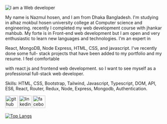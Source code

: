 ![I am a Web developer](https://i.ibb.co/2SXtfyN/Igit.jpg)

My name is
Nazmul hosen, and I am from Dhaka Bangladesh. I'm studying in alhaz mokbul hosen
university college at Computer science and engineering. recently I completed my web
development course with jhankar mahbub. My forte is in Front-end web development but
I am open and very enthusiastic to learn new languages and technologies. I'm an expert in

React, MongoDB, Node Express, HTML, CSS, and javascript. I've recently done some full-
stack projects that have been added to my portfolio and my resume. I feel comfortable

with react js and frontend web development. so I want to see myself as a professional
full-stack web developer.



Skills: HTML, CSS, Bootstrap, Tailwind, Javascript, Typescript, DOM, API, ES6, React, Router, Redux, Node, Express, Mongodb, Authentication.  



[<img src='https://cdn.jsdelivr.net/npm/simple-icons@3.0.1/icons/github.svg' alt='github' height='40'>](https://github.com/nazmulhosens) 
[<img src='https://cdn.jsdelivr.net/npm/simple-icons@3.0.1/icons/linkedin.svg' alt='linkedin' height='40'>]([https://www.linkedin.com/in/nazmul-ahmed-598491200//](https://www.linkedin.com/in/nazmulhosens/)) 
[<img src='https://cdn.jsdelivr.net/npm/simple-icons@3.0.1/icons/facebook.svg' alt='facebook' height='40'>](https://www.facebook.com/nazmulahmeds/)  

[![Top Langs](https://github-readme-stats.vercel.app/api/top-langs/?username=nazmulhosens)](https://github.com/anuraghazra/github-readme-stats)

